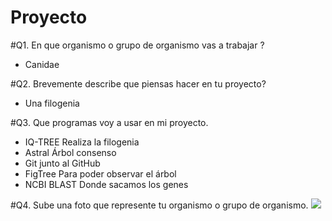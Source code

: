 # Proyecto

#Q1. En que organismo o grupo de organismo vas a trabajar ?
* Canidae

#Q2. Brevemente describe que piensas hacer en tu proyecto?

* Una filogenia

#Q3. Que programas voy a usar en mi proyecto. 

* IQ-TREE Realiza la filogenia
* Astral Árbol consenso
* Git junto al GitHub
* FigTree Para poder observar el árbol
* NCBI BLAST Donde sacamos los genes 

#Q4. Sube una foto que represente tu organismo o grupo de organismo. 
 ![ ](https://upload.wikimedia.org/wikipedia/commons/thumb/4/4e/Canide.jpg/640px-Canide.jpg)
 
